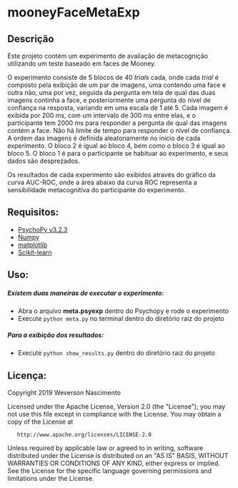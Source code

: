 # mooneyFaceMetaExp

## Descrição
Este projeto contém um experimento de avaliação de metacognição utilizando um teste baseado em faces de Mooney.

O experimento consiste de 5 blocos de 40 _trials_ cada, onde cada _trial_ é composto pela exibição de um par de imagens, uma contendo uma face e outra não, uma por vez, seguida da pergunta em tela de qual das duas imagens continha a face, e posteriormente uma pergunta do nível de confiança na resposta, variando em uma escala de 1 até 5. Cada imagem é exibida por 200 ms, com um intervalo de 300 ms entre elas, e o participante tem 2000 ms para responder a pergunta de qual das imagens contém a face. Não há limite de tempo para responder o nível de confiança. A ordem das imagens é definida aleatoriamente no início de cada experimento. O bloco 2 é igual ao bloco 4, bem como o bloco 3 é igual ao bloco 5. O bloco 1 é para o participante se habituar ao experimento, e seus dados são desprezados.

Os resultados de cada experimento são exibidos através do gráfico da curva AUC-ROC, onde a área abaixo da curva ROC representa a sensibilidade metacognitiva do participante do experimento.

## Requisitos:
* [PsychoPy v3.2.3](https://www.psychopy.org/) 
* [Numpy](https://numpy.org/)
* [matplotlib](https://matplotlib.org/)
* [Scikit-learn](https://scikit-learn.org/)

## Uso:
##### Existem duas maneiras de executar o experimento:
* Abra o arquivo **meta.psyexp** dentro do Psychopy e rode o experimento
* Execute `python meta.py` no terminal dentro do diretório raiz do projeto 

##### Para a exibição dos resultados:
* Execute `python show_results.py` dentro do diretório raiz do projeto


## Licença:

   Copyright 2019 Weverson Nascimento

   Licensed under the Apache License, Version 2.0 (the "License");
   you may not use this file except in compliance with the License.
   You may obtain a copy of the License at

       http://www.apache.org/licenses/LICENSE-2.0

   Unless required by applicable law or agreed to in writing, software
   distributed under the License is distributed on an "AS IS" BASIS,
   WITHOUT WARRANTIES OR CONDITIONS OF ANY KIND, either express or implied.
   See the License for the specific language governing permissions and
   limitations under the License.
